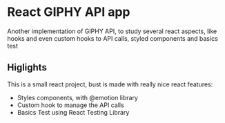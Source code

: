 # React GIPHY API app

Another implementation of GIPHY API, to study several react aspects, like hooks and even custom hooks to API calls, styled components and basics test

## Higlights

This is a small react project, bust is made with really nice react features:

- Styles components, with @emotion library
- Custom hook to manage the API calls
- Basics Test using React Testing Library
